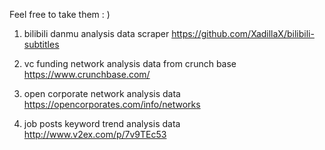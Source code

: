 Feel free to take them : )

1. bilibili danmu analysis
data scraper https://github.com/XadillaX/bilibili-subtitles

2. vc funding network analysis
data from crunch base https://www.crunchbase.com/

3. open corporate network analysis
data https://opencorporates.com/info/networks

4. job posts keyword trend analysis
data http://www.v2ex.com/p/7v9TEc53
